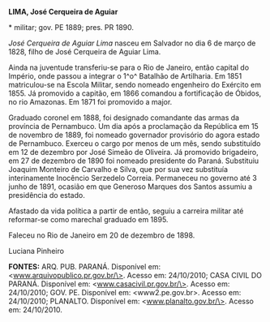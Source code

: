 **LIMA, José Cerqueira de Aguiar**

\* militar; gov. PE 1889; pres. PR 1890.

*José Cerqueira de Aguiar Lima* nasceu em Salvador no dia 6 de março de
1828, filho de José Cerqueira de Aguiar Lima.

Ainda na juventude transferiu-se para o Rio de Janeiro, então capital do
Império, onde passou a integrar o 1^o^ Batalhão de Artilharia. Em 1851
matriculou-se na Escola Militar, sendo nomeado engenheiro do Exército em
1855. Já promovido a capitão, em 1866 comandou a fortificação de Óbidos,
no rio Amazonas. Em 1871 foi promovido a major.

Graduado coronel em 1888, foi designado comandante das armas da
província de Pernambuco. Um dia após a proclamação da República em 15 de
novembro de 1889, foi nomeado governador provisório do agora estado de
Pernambuco. Exerceu o cargo por menos de um mês, sendo substituído em 12
de dezembro por José Simeão de Oliveira. Já promovido brigadeiro, em 27
de dezembro de 1890 foi nomeado presidente do Paraná. Substituiu Joaquim
Monteiro de Carvalho e Silva, que por sua vez substituía interinamente
Inocêncio Serzedelo Correia. Permaneceu no governo até 3 junho de 1891,
ocasião em que Generoso Marques dos Santos assumiu a presidência do
estado.

Afastado da vida política a partir de então, seguiu a carreira militar
até reformar-se como marechal graduado em 1895.

Faleceu no Rio de Janeiro em 20 de dezembro de 1898.

Luciana Pinheiro

**FONTES:** ARQ. PUB. PARANÁ. Disponível em:
\<www.arquivopublico.pr.gov.br/\>. Acesso em: 24/10/2010; CASA CIVIL DO
PARANÁ. Disponível em: \<www.casacivil.pr.gov.br/\>. Acesso em:
24/10/2010; GOV. PE. Disponível em: \<www2.pe.gov.br\>. Acesso em:
24/10/2010; PLANALTO. Disponível em: \<www.planalto.gov.br/\>. Acesso
em: 24/10/2010.

